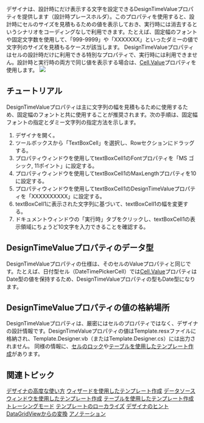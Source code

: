 デザイナは、設計時にだけ表示する文字を設定できるDesignTimeValueプロパティを提供します（設計時プレースホルダ）。このプロパティを使用すると、設計時にセルのサイズを見積もるための値を表示しておき、実行時には消去するというシナリオをコーディングなしで利用できます。たとえば、固定幅のフォントや固定文字数を使用して、「999-9999」や「XXXXXXX」といったダミーの値で文字列のサイズを見積もるケースが該当します。
DesignTimeValueプロパティはセルの設計時だけに利用できる特別なプロパティで、実行時には利用できません。設計時と実行時の両方で同じ値を表示する場合は、[Cell.Value](gcdocsite__documentlink?toc-item-id=bf06962f-f1e4-4a56-86b0-d66989468cc4)プロパティを使用します。
![](/DOCUMENT_SITE_LINK_PREFIX_HERE/document-site-files/images/f148c511-6e98-4b55-9904-150a375d5825/images/overview/designtimevalue.png)

## チュートリアル

DesignTimeValueプロパティは主に文字列の幅を見積もるために使用するため、固定幅のフォントと共に使用することが推奨されます。次の手順は、固定幅フォントの指定とダミー文字列の指定方法を示します。
1. デザイナを開く。
2. ツールボックスから「TextBoxCell」を選択し、Rowセクションにドラッグする。
3. プロパティウィンドウを使用してtextBoxCell1のFontプロパティを「MS ゴシック, 11ポイント」に設定する。
4. プロパティウィンドウを使用してtextBoxCell1のMaxLengthプロパティを10に設定する。
5. プロパティウィンドウを使用してtextBoxCell1のDesignTimeValueプロパティを「XXXXXXXXXX」に設定する。
6. textBoxCell1に表示された文字列に基づいて、textBoxCell1の幅を変更する。
7. ドキュメントウィンドウの「実行時」タブをクリックし、textBoxCell1の表示領域にちょうど10文字を入力できることを確認する。

## DesignTimeValueプロパティのデータ型

DesignTimeValueプロパティの仕様は、そのセルのValueプロパティと同じです。たとえば、日付型セル（DateTimePickerCell）では[Cell.Value](gcdocsite__documentlink?toc-item-id=bf06962f-f1e4-4a56-86b0-d66989468cc4)プロパティはDate型の値を保持するため、DesignTimeValueプロパティの型もDate型になります。

## DesignTimeValueプロパティの値の格納場所

DesignTimeValueプロパティは、厳密にはセルのプロパティではなく、デザイナの設計情報です。DesignTimeValueプロパティの値はTemplate.resxファイルに格納され、Template.Designer.vb（またはTemplate.Designer.cs）には出力されません。
同様の情報に、[セルのロック](gcdocsite__documentlink?toc-item-id=DCD6C239-62E1-4037-BEE9-C07291D5C4A8)や[テーブルを使用したテンプレート作成](gcdocsite__documentlink?toc-item-id=6a284e3e-e808-4d62-95fc-2204c4c1e3d1)があります。

## 関連トピック

[デザイナの高度な使い方](gcdocsite__documentlink?toc-item-id=85cf4890-1848-43f8-bdad-5f605c6aec9a)
[ウィザードを使用したテンプレート作成](gcdocsite__documentlink?toc-item-id=79d7cee2-d207-44e9-a702-6a38f2f19c61)
[データソース ウィンドウを使用したテンプレート作成](gcdocsite__documentlink?toc-item-id=927bc80a-4148-459a-87e5-8315a7219bd5)
[テーブルを使用したテンプレート作成](gcdocsite__documentlink?toc-item-id=6a284e3e-e808-4d62-95fc-2204c4c1e3d1)
[トレーシングモード](gcdocsite__documentlink?toc-item-id=fa47eeb9-6211-4366-bc09-43f8d60aff75)
[テンプレートのローカライズ](gcdocsite__documentlink?toc-item-id=6e008983-95d1-4622-85a5-b2fc7872092e)
[デザイナのヒント](gcdocsite__documentlink?toc-item-id=49441f53-8974-43dd-9004-d1274acd6d66)
[DataGridViewからの変換](gcdocsite__documentlink?toc-item-id=d2b7c7a0-1e84-4007-9726-33e7858c00f5)
[アノテーション](gcdocsite__documentlink?toc-item-id=01ac1460-f8da-41c6-b7bb-80fa754ea1b4)
